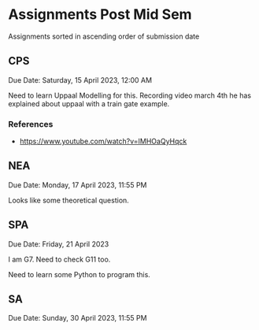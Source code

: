 # Assignments Post Mid Sem

Assignments sorted in ascending order of submission date

## CPS

Due Date: Saturday, 15 April 2023, 12:00 AM

Need to learn Uppaal Modelling for this. Recording video march 4th he has explained about uppaal with a train gate example.

### References

- https://www.youtube.com/watch?v=IMHOaQyHqck

## NEA

Due Date: Monday, 17 April 2023, 11:55 PM

Looks like some theoretical question.

## SPA

Due Date: Friday, 21 April 2023

I am G7. Need to check G11 too.

Need to learn some Python to program this.

## SA

Due Date: Sunday, 30 April 2023, 11:55 PM
